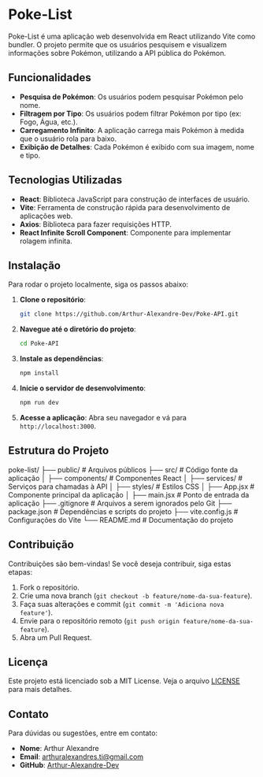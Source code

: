 # Poke-List

Poke-List é uma aplicação web desenvolvida em React utilizando Vite como bundler. O projeto permite que os usuários pesquisem e visualizem informações sobre Pokémon, utilizando a API pública do Pokémon.

## Funcionalidades

- **Pesquisa de Pokémon**: Os usuários podem pesquisar Pokémon pelo nome.
- **Filtragem por Tipo**: Os usuários podem filtrar Pokémon por tipo (ex: Fogo, Água, etc.).
- **Carregamento Infinito**: A aplicação carrega mais Pokémon à medida que o usuário rola para baixo.
- **Exibição de Detalhes**: Cada Pokémon é exibido com sua imagem, nome e tipo.

## Tecnologias Utilizadas

- **React**: Biblioteca JavaScript para construção de interfaces de usuário.
- **Vite**: Ferramenta de construção rápida para desenvolvimento de aplicações web.
- **Axios**: Biblioteca para fazer requisições HTTP.
- **React Infinite Scroll Component**: Componente para implementar rolagem infinita.

## Instalação

Para rodar o projeto localmente, siga os passos abaixo:

1. **Clone o repositório**:

   ```bash
   git clone https://github.com/Arthur-Alexandre-Dev/Poke-API.git
   ```

2. **Navegue até o diretório do projeto**:

   ```bash
   cd Poke-API
   ```

3. **Instale as dependências**:

   ```bash
   npm install
   ```

4. **Inicie o servidor de desenvolvimento**:

   ```bash
   npm run dev
   ```

5. **Acesse a aplicação**: Abra seu navegador e vá para `http://localhost:3000`.

## Estrutura do Projeto
poke-list/
├── public/ # Arquivos públicos
├── src/ # Código fonte da aplicação
│ ├── components/ # Componentes React
│ ├── services/ # Serviços para chamadas à API
│ ├── styles/ # Estilos CSS
│ ├── App.jsx # Componente principal da aplicação
│ ├── main.jsx # Ponto de entrada da aplicação
├── .gitignore # Arquivos a serem ignorados pelo Git
├── package.json # Dependências e scripts do projeto
├── vite.config.js # Configurações do Vite
└── README.md # Documentação do projeto

## Contribuição

Contribuições são bem-vindas! Se você deseja contribuir, siga estas etapas:

1. Fork o repositório.
2. Crie uma nova branch (`git checkout -b feature/nome-da-sua-feature`).
3. Faça suas alterações e commit (`git commit -m 'Adiciona nova feature'`).
4. Envie para o repositório remoto (`git push origin feature/nome-da-sua-feature`).
5. Abra um Pull Request.

## Licença

Este projeto está licenciado sob a MIT License. Veja o arquivo [LICENSE](LICENSE) para mais detalhes.

## Contato

Para dúvidas ou sugestões, entre em contato:

- **Nome**: Arthur Alexandre
- **Email**: arthuralexandres.ti@gmail.com
- **GitHub**: [Arthur-Alexandre-Dev](https://github.com/Arthur-Alexandre-Dev)
